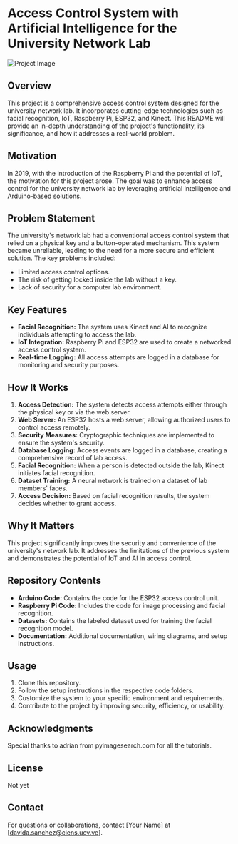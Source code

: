 
# Access Control System with Artificial Intelligence for the University Network Lab

![Project Image]()

## Overview

This project is a comprehensive access control system designed for the university network lab. It incorporates cutting-edge technologies such as facial recognition, IoT, Raspberry Pi, ESP32, and Kinect. This README will provide an in-depth understanding of the project's functionality, its significance, and how it addresses a real-world problem.

## Motivation

In 2019, with the introduction of the Raspberry Pi and the potential of IoT, the motivation for this project arose. The goal was to enhance access control for the university network lab by leveraging artificial intelligence and Arduino-based solutions.

## Problem Statement

The university's network lab had a conventional access control system that relied on a physical key and a button-operated mechanism. This system became unreliable, leading to the need for a more secure and efficient solution. The key problems included:

- Limited access control options.
- The risk of getting locked inside the lab without a key.
- Lack of security for a computer lab environment.

## Key Features

- **Facial Recognition:** The system uses Kinect and AI to recognize individuals attempting to access the lab.
- **IoT Integration:** Raspberry Pi and ESP32 are used to create a networked access control system.
- **Real-time Logging:** All access attempts are logged in a database for monitoring and security purposes.

## How It Works

1. **Access Detection:** The system detects access attempts either through the physical key or via the web server.
2. **Web Server:** An ESP32 hosts a web server, allowing authorized users to control access remotely.
3. **Security Measures:** Cryptographic techniques are implemented to ensure the system's security.
4. **Database Logging:** Access events are logged in a database, creating a comprehensive record of lab access.
5. **Facial Recognition:** When a person is detected outside the lab, Kinect initiates facial recognition.
6. **Dataset Training:** A neural network is trained on a dataset of lab members' faces.
7. **Access Decision:** Based on facial recognition results, the system decides whether to grant access.

## Why It Matters

This project significantly improves the security and convenience of the university's network lab. It addresses the limitations of the previous system and demonstrates the potential of IoT and AI in access control.

## Repository Contents

- **Arduino Code:** Contains the code for the ESP32 access control unit.
- **Raspberry Pi Code:** Includes the code for image processing and facial recognition.
- **Datasets:** Contains the labeled dataset used for training the facial recognition model.
- **Documentation:** Additional documentation, wiring diagrams, and setup instructions.

## Usage

1. Clone this repository.
2. Follow the setup instructions in the respective code folders.
3. Customize the system to your specific environment and requirements.
4. Contribute to the project by improving security, efficiency, or usability.

## Acknowledgments

Special thanks to adrian from pyimagesearch.com for all the tutorials.
## License

Not yet

## Contact

For questions or collaborations, contact [Your Name] at [davida.sanchez@ciens.ucv.ve].
